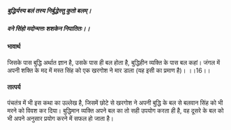 ##### बुद्धिर्यस्य बलं तस्य निर्बुद्धेस्तु कुतो बलम्।
##### वने सिंहो मदोन्मत्तः शशकेन निपातितः।। 

#### भावार्थ

जिसके पास बुद्धि अर्थात ज्ञान है, उसके पास ही बल होता है, बुद्धिहीन व्यक्ति के पास बल कहां। जंगल में अपनी शक्ति के मद में मस्त सिंह को एक खरगोश ने मार डाला (यह इसी का प्रमाण है)। ।।16।।

#### तात्पर्य

पंचतंत्र में भी इस कथा का उल्लेख है, जिसमें छोटे से खरगोश ने अपनी बुद्धि के बल से बलवान सिंह को भी मरने को विवश कर दिया। बुद्धिमान व्यक्ति अपने बल का तो सही उपयोग करता ही है, वह दूसरे के बल को भी अपने अनुसार प्रयोग करने में सफल हो जाता है।